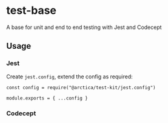 # test-base

A base for unit and end to end testing with Jest and Codecept

## Usage

### Jest

Create `jest.config`, extend the config as required:

```
const config = require("@arctica/test-kit/jest.config")

module.exports = { ...config }
```

### Codecept

